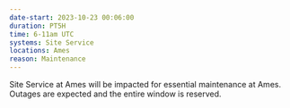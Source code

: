 ```yaml
---
date-start: 2023-10-23 00:06:00
duration: PT5H
time: 6-11am UTC
systems: Site Service
locations: Ames
reason: Maintenance
---
```


Site Service at Ames will be impacted for essential maintenance at Ames. Outages are expected and the entire window is reserved.
